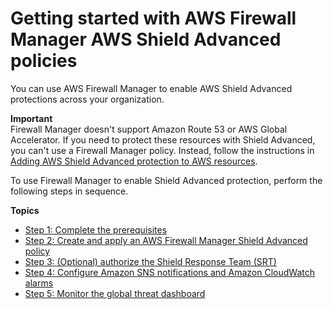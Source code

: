 # Getting started with AWS Firewall Manager AWS Shield Advanced policies<a name="getting-started-fms-shield"></a>

You can use AWS Firewall Manager to enable AWS Shield Advanced protections across your organization\. 

**Important**  
Firewall Manager doesn't support Amazon Route 53 or AWS Global Accelerator\. If you need to protect these resources with Shield Advanced, you can't use a Firewall Manager policy\. Instead, follow the instructions in [Adding AWS Shield Advanced protection to AWS resources](configure-new-protection.md)\.

To use Firewall Manager to enable Shield Advanced protection, perform the following steps in sequence\. 

**Topics**
+ [Step 1: Complete the prerequisites](complete-prereq-fms-shield.md)
+ [Step 2: Create and apply an AWS Firewall Manager Shield Advanced policy](get-started-fms-shield-create-security-policy.md)
+ [Step 3: \(Optional\) authorize the Shield Response Team \(SRT\)](get-started-fms-shield-authorize-DRT.md)
+ [Step 4: Configure Amazon SNS notifications and Amazon CloudWatch alarms](get-started-fms-shield-cloudwatch.md)
+ [Step 5: Monitor the global threat dashboard](get-started-fms-shield-monitor-global-dashboard.md)